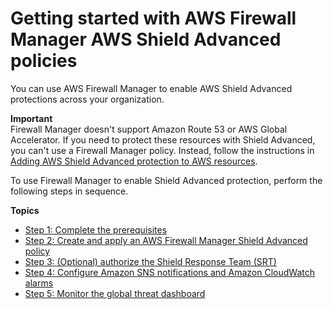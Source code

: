 # Getting started with AWS Firewall Manager AWS Shield Advanced policies<a name="getting-started-fms-shield"></a>

You can use AWS Firewall Manager to enable AWS Shield Advanced protections across your organization\. 

**Important**  
Firewall Manager doesn't support Amazon Route 53 or AWS Global Accelerator\. If you need to protect these resources with Shield Advanced, you can't use a Firewall Manager policy\. Instead, follow the instructions in [Adding AWS Shield Advanced protection to AWS resources](configure-new-protection.md)\.

To use Firewall Manager to enable Shield Advanced protection, perform the following steps in sequence\. 

**Topics**
+ [Step 1: Complete the prerequisites](complete-prereq-fms-shield.md)
+ [Step 2: Create and apply an AWS Firewall Manager Shield Advanced policy](get-started-fms-shield-create-security-policy.md)
+ [Step 3: \(Optional\) authorize the Shield Response Team \(SRT\)](get-started-fms-shield-authorize-DRT.md)
+ [Step 4: Configure Amazon SNS notifications and Amazon CloudWatch alarms](get-started-fms-shield-cloudwatch.md)
+ [Step 5: Monitor the global threat dashboard](get-started-fms-shield-monitor-global-dashboard.md)